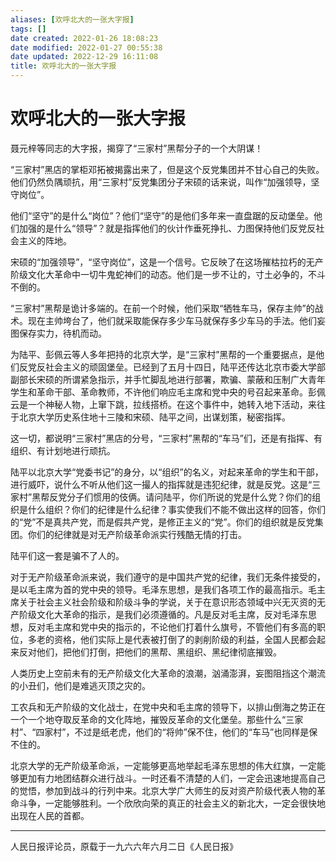 ```yaml
---
aliases: [欢呼北大的一张大字报]
tags: []
date created: 2022-01-26 18:08:23
date modified: 2022-01-27 00:55:38
date updated: 2022-12-29 16:11:08
title: 欢呼北大的一张大字报
---
```


# 欢呼北大的一张大字报

聂元梓等同志的大字报，揭穿了“三家村”黑帮分子的一个大阴谋！

“三家村”黑店的掌柜邓拓被揭露出来了，但是这个反党集团并不甘心自己的失败。他们仍然负隅顽抗，用“三家村”反党集团分子宋硕的话来说，叫作“加强领导，坚守岗位”。

他们“坚守”的是什么“岗位”？他们“坚守”的是他们多年来一直盘踞的反动堡垒。他们加强的是什么“领导”？就是指挥他们的伙计作垂死挣扎、力图保持他们反党反社会主义的阵地。

宋硕的“加强领导”，“坚守岗位”，这是一个信号。它反映了在这场摧枯拉朽的无产阶级文化大革命中一切牛鬼蛇神们的动态。他们是一步不让的，寸土必争的，不斗不倒的。

“三家村”黑帮是诡计多端的。在前一个时候，他们采取“牺牲车马，保存主帅”的战术。现在主帅垮台了，他们就采取能保存多少车马就保存多少车马的手法。他们妄图保存实力，待机而动。

为陆平、彭佩云等人多年把持的北京大学，是“三家村”黑帮的一个重要据点，是他们反党反社会主义的顽固堡垒。已经到了五月十四日，陆平还传达北京市委大学部副部长宋硕的所谓紧急指示，并手忙脚乱地进行部署，欺骗、蒙蔽和压制广大青年学生和革命干部、革命教师，不许他们响应毛主席和党中央的号召起来革命。彭佩云是一个神秘人物，上窜下跳，拉线搭桥。在这个事件中，她转入地下活动，来往于北京大学历史系住地十三陵和宋硕、陆平之间，出谋划策，秘密指挥。

这一切，都说明“三家村”黑店的分号，“三家村”黑帮的“车马”们，还是有指挥、有组织、有计划地进行顽抗。

陆平以北京大学“党委书记”的身分，以“组织”的名义，对起来革命的学生和干部，进行威吓，说什么不听从他们这一撮人的指挥就是违犯纪律，就是反党。这是“三家村”黑帮反党分子们惯用的伎俩。请问陆平，你们所说的党是什么党？你们的组织是什么组织？你们的纪律是什么纪律？事实使我们不能不做出这样的回答，你们的“党”不是真共产党，而是假共产党，是修正主义的“党”。你们的组织就是反党集团。你们的纪律就是对无产阶级革命派实行残酷无情的打击。

陆平们这一套是骗不了人的。

对于无产阶级革命派来说，我们遵守的是中国共产党的纪律，我们无条件接受的，是以毛主席为首的党中央的领导。毛泽东思想，是我们各项工作的最高指示。毛主席关于社会主义社会阶级和阶级斗争的学说，关于在意识形态领域中兴无灭资的无产阶级文化大革命的指示，是我们必须遵循的。凡是反对毛主席，反对毛泽东思想，反对毛主席和党中央的指示的，不论他们打着什么旗号，不管他们有多高的职位，多老的资格，他们实际上是代表被打倒了的剥削阶级的利益，全国人民都会起来反对他们，把他们打倒，把他们的黑帮、黑组织、黑纪律彻底摧毁。

人类历史上空前未有的无产阶级文化大革命的浪潮，汹涌澎湃，妄图阻挡这个潮流的小丑们，他们是难逃灭顶之灾的。

工农兵和无产阶级的文化战士，在党中央和毛主席的领导下，以排山倒海之势正在一个一个地夺取反革命的文化阵地，摧毁反革命的文化堡垒。那些什么“三家村”、“四家村”，不过是纸老虎，他们的“将帅”保不住，他们的“车马”也同样是保不住的。

北京大学的无产阶级革命派，一定能够更高地举起毛泽东思想的伟大红旗，一定能够更加有力地团结群众进行战斗。一时还看不清楚的人们，一定会迅速地提高自己的觉悟，参加到战斗的行列中来。北京大学广大师生的反对资产阶级代表人物的革命斗争，一定能够胜利。一个欣欣向荣的真正的社会主义的新北大，一定会很快地出现在人民的首都。

***

人民日报评论员，原载于一九六六年六月二日《人民日报》
